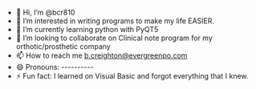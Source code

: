 - 👋 Hi, I’m @bcr810
- 👀 I’m interested in writing programs to make my life EASIER. 
- 🌱 I’m currently learning python with PyQT5
- 💞️ I’m looking to collaborate on Clinical note program for my orthotic/prosthetic company
- 📫 How to reach me b.creighton@evergreenpo.com
- 😄 Pronouns: ----------
- ⚡ Fun fact: I learned on Visual Basic and forgot everything that I knew. 

<!---
bcr810/bcr810 is a ✨ special ✨ repository because its `README.md` (this file) appears on your GitHub profile.
You can click the Preview link to take a look at your changes.
--->
